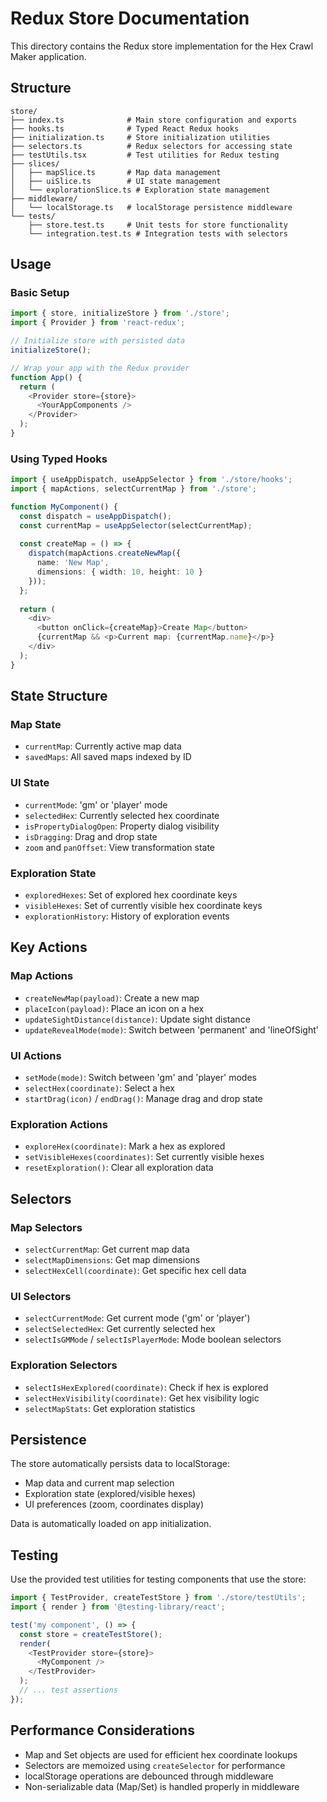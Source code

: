 # Redux Store Documentation

This directory contains the Redux store implementation for the Hex Crawl Maker application.

## Structure

```
store/
├── index.ts              # Main store configuration and exports
├── hooks.ts              # Typed React Redux hooks
├── initialization.ts     # Store initialization utilities
├── selectors.ts          # Redux selectors for accessing state
├── testUtils.tsx         # Test utilities for Redux testing
├── slices/
│   ├── mapSlice.ts       # Map data management
│   ├── uiSlice.ts        # UI state management
│   └── explorationSlice.ts # Exploration state management
├── middleware/
│   └── localStorage.ts   # localStorage persistence middleware
└── tests/
    ├── store.test.ts     # Unit tests for store functionality
    └── integration.test.ts # Integration tests with selectors
```

## Usage

### Basic Setup

```typescript
import { store, initializeStore } from './store';
import { Provider } from 'react-redux';

// Initialize store with persisted data
initializeStore();

// Wrap your app with the Redux provider
function App() {
  return (
    <Provider store={store}>
      <YourAppComponents />
    </Provider>
  );
}
```

### Using Typed Hooks

```typescript
import { useAppDispatch, useAppSelector } from './store/hooks';
import { mapActions, selectCurrentMap } from './store';

function MyComponent() {
  const dispatch = useAppDispatch();
  const currentMap = useAppSelector(selectCurrentMap);
  
  const createMap = () => {
    dispatch(mapActions.createNewMap({
      name: 'New Map',
      dimensions: { width: 10, height: 10 }
    }));
  };
  
  return (
    <div>
      <button onClick={createMap}>Create Map</button>
      {currentMap && <p>Current map: {currentMap.name}</p>}
    </div>
  );
}
```

## State Structure

### Map State
- `currentMap`: Currently active map data
- `savedMaps`: All saved maps indexed by ID

### UI State
- `currentMode`: 'gm' or 'player' mode
- `selectedHex`: Currently selected hex coordinate
- `isPropertyDialogOpen`: Property dialog visibility
- `isDragging`: Drag and drop state
- `zoom` and `panOffset`: View transformation state

### Exploration State
- `exploredHexes`: Set of explored hex coordinate keys
- `visibleHexes`: Set of currently visible hex coordinate keys
- `explorationHistory`: History of exploration events

## Key Actions

### Map Actions
- `createNewMap(payload)`: Create a new map
- `placeIcon(payload)`: Place an icon on a hex
- `updateSightDistance(distance)`: Update sight distance
- `updateRevealMode(mode)`: Switch between 'permanent' and 'lineOfSight'

### UI Actions
- `setMode(mode)`: Switch between 'gm' and 'player' modes
- `selectHex(coordinate)`: Select a hex
- `startDrag(icon)` / `endDrag()`: Manage drag and drop state

### Exploration Actions
- `exploreHex(coordinate)`: Mark a hex as explored
- `setVisibleHexes(coordinates)`: Set currently visible hexes
- `resetExploration()`: Clear all exploration data

## Selectors

### Map Selectors
- `selectCurrentMap`: Get current map data
- `selectMapDimensions`: Get map dimensions
- `selectHexCell(coordinate)`: Get specific hex cell data

### UI Selectors
- `selectCurrentMode`: Get current mode ('gm' or 'player')
- `selectSelectedHex`: Get currently selected hex
- `selectIsGMMode` / `selectIsPlayerMode`: Mode boolean selectors

### Exploration Selectors
- `selectIsHexExplored(coordinate)`: Check if hex is explored
- `selectHexVisibility(coordinate)`: Get hex visibility logic
- `selectMapStats`: Get exploration statistics

## Persistence

The store automatically persists data to localStorage:
- Map data and current map selection
- Exploration state (explored/visible hexes)
- UI preferences (zoom, coordinates display)

Data is automatically loaded on app initialization.

## Testing

Use the provided test utilities for testing components that use the store:

```typescript
import { TestProvider, createTestStore } from './store/testUtils';
import { render } from '@testing-library/react';

test('my component', () => {
  const store = createTestStore();
  render(
    <TestProvider store={store}>
      <MyComponent />
    </TestProvider>
  );
  // ... test assertions
});
```

## Performance Considerations

- Map and Set objects are used for efficient hex coordinate lookups
- Selectors are memoized using `createSelector` for performance
- localStorage operations are debounced through middleware
- Non-serializable data (Map/Set) is handled properly in middleware